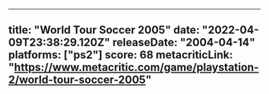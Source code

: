 
---
title: "World Tour Soccer 2005"
date: "2022-04-09T23:38:29.120Z"
releaseDate: "2004-04-14"
platforms: ["ps2"]
score: 68
metacriticLink: "https://www.metacritic.com/game/playstation-2/world-tour-soccer-2005"
---
